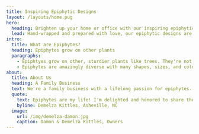 ```yaml
---
title: Inspiring Epiphytic Designs
layout: /layouts/home.pug
hero:
  heading: Brighten up your home or office with our inspiring epiphytic designs.
  lead: Hand-wrapped and prepared with love, our epiphytic designs are sure to brighten up your space with the natural beauty and dazzling colors of tillandsias and orchids.
intro:
  title: What are Epiphytes?
  heading: Epiphytes grow on other plants
  paragraphs:
    - Epiphtyes grow on other, sturdier plants like trees. They're not parasites; they don't drain their hosts of water, energy, or nutrients, but they do take advantage of the easier access to sunlight. They only use their hosts for physical support, though in some cases their hosts will use the water and nutrients stored in epiphytes. Epiphytes give back.
    - Epiphytes are amazingly diverse with many shapes, sizes, and colors. We specialize in Orchids and Tillandsias.
about:
  title: About Us
  heading: A Family Business
  text: We're a family business with a lifelong passion for epiphytes. Founded and run by husband and wife Demelza and Damon Kittles, we started out with a small vendor display at The Screen Door in Asheville, NC, a huge garden accessories store with over 100 vendors.
  quote:
    text: Epiphytes are my life! I'm delighted and honored to share their unmatched beauty with you and your family!
    byline: Demelza Kittles, Asheville, NC
  image:
    url: /img/demelza-damon.jpg
    caption: Damon & Demelza Kittles, Owners
---
```

